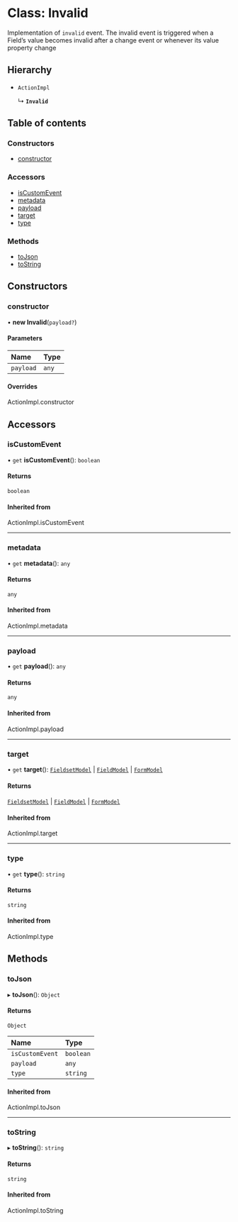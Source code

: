 # Class: Invalid

Implementation of `invalid` event. The invalid event is triggered when a Field’s value becomes invalid after a change event or whenever its value property change

## Hierarchy

- `ActionImpl`

  ↳ **`Invalid`**

## Table of contents

### Constructors

- [constructor](Invalid.md#constructor)

### Accessors

- [isCustomEvent](Invalid.md#iscustomevent)
- [metadata](Invalid.md#metadata)
- [payload](Invalid.md#payload)
- [target](Invalid.md#target)
- [type](Invalid.md#type)

### Methods

- [toJson](Invalid.md#tojson)
- [toString](Invalid.md#tostring)

## Constructors

### constructor

• **new Invalid**(`payload?`)

#### Parameters

| Name | Type |
| :------ | :------ |
| `payload` | `any` |

#### Overrides

ActionImpl.constructor

## Accessors

### isCustomEvent

• `get` **isCustomEvent**(): `boolean`

#### Returns

`boolean`

#### Inherited from

ActionImpl.isCustomEvent

___

### metadata

• `get` **metadata**(): `any`

#### Returns

`any`

#### Inherited from

ActionImpl.metadata

___

### payload

• `get` **payload**(): `any`

#### Returns

`any`

#### Inherited from

ActionImpl.payload

___

### target

• `get` **target**(): [`FieldsetModel`](../interfaces/FieldsetModel.md) \| [`FieldModel`](../interfaces/FieldModel.md) \| [`FormModel`](../interfaces/FormModel.md)

#### Returns

[`FieldsetModel`](../interfaces/FieldsetModel.md) \| [`FieldModel`](../interfaces/FieldModel.md) \| [`FormModel`](../interfaces/FormModel.md)

#### Inherited from

ActionImpl.target

___

### type

• `get` **type**(): `string`

#### Returns

`string`

#### Inherited from

ActionImpl.type

## Methods

### toJson

▸ **toJson**(): `Object`

#### Returns

`Object`

| Name | Type |
| :------ | :------ |
| `isCustomEvent` | `boolean` |
| `payload` | `any` |
| `type` | `string` |

#### Inherited from

ActionImpl.toJson

___

### toString

▸ **toString**(): `string`

#### Returns

`string`

#### Inherited from

ActionImpl.toString
